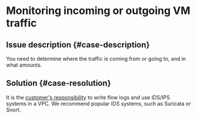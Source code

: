 # Monitoring incoming or outgoing VM traffic



## Issue description {#case-description}

You need to determine where the traffic is coming from or going to, and in what amounts.

## Solution {#case-resolution}

It is the [customer's responsibility](https://cloud.yandex.ru/security/shared-responsibility) to write flow logs and use IDS/IPS systems in a VPC. We recommend popular IDS systems, such as Suricata or Snort.

